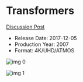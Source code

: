 # Transformers

[Discussion Post](https://www.avsforum.com/threads/bass-eq-for-filtered-movies.2995212/post-56817960)

* Release Date: 2017-12-05
* Production Year: 2007
* Format: 4K/UHD/ATMOS

![img 0](https://i.imgur.com/h3U7OL4.jpg)

![img 1](https://i.imgur.com/17IWx7J.jpg)

